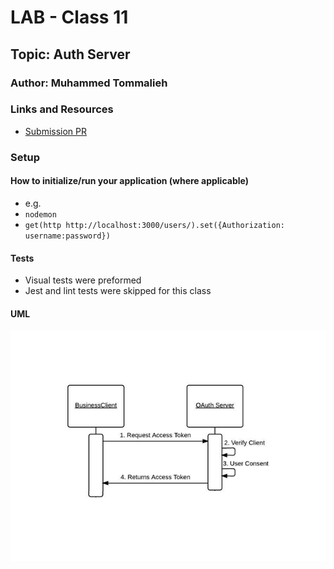 # LAB - Class 11

## Topic: Auth Server

### Author: Muhammed Tommalieh

### Links and Resources

- [Submission PR](https://github.com/401-advanced-javascript-tommalieh/auth-server/pull/1)

### Setup

#### How to initialize/run your application (where applicable)

- e.g.
- `nodemon`
- `get(http http://localhost:3000/users/).set({Authorization: username:password})`


#### Tests

- Visual tests were preformed
- Jest and lint tests were skipped for this class

#### UML

![UML](./assets/UML.png)
